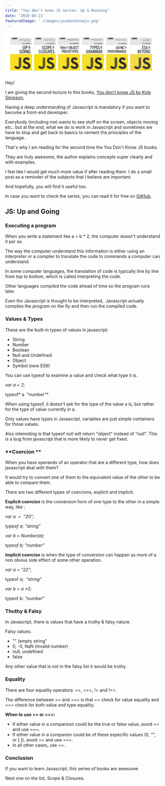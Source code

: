 ```yaml
---
title: "You don't know JS series. Up & Running"
date: '2018-04-21'
featuredImage: './images/youdontknowjs.png'
---
```


![](images/1_7UAKs86_jTQGWe-Ieqr2qQ.jpeg)

Hey!

I am giving the second lecture to this books, [You don't know JS by Kyle Simpson.](https://github.com/getify/You-Dont-Know-JS)

Having a deep understanding of Javascript is mandatory if you want to become a front-end developer.

Everybody (including me) wants to see stuff on the screen, objects moving etc.. but at the end, what we do is work in Javascript and sometimes we have to stop and get back to basics to cement the principles of the language.

That's why I am reading for the second time the You Don't Know JS books.

They are truly awesome, the author explains concepts super clearly and with examples.

I feel like I would get much more value if after reading them  I do a small post as a reminder of the subjects that I believe are important.

And hopefully, you will find it useful too.

In case you want to check the series, you can read it for free on [GitHub](https://github.com/getify/You-Dont-Know-JS).

## JS: Up and Going

### **Executing a program**

When you write a statement like a = b \* 2, the computer doesn't understand it per se.

The way the computer understand this information is either using an interpreter or a compiler to translate the code to commands a computer can understand.

In some computer languages, the translation of code is typically line by line from top to bottom, which is called interpreting the code.

Other languages compiled the code ahead of time so the program runs later.

Even tho Javascript is thought to be interpreted,  Javascript actually compiles the program on the fly and then run the compiled code.

### **Values & Types**

These are the built-in types of values in javascript:

- String
- Number
- Boolean
- Null and Undefined
- Object
- Symbol (new ES6)

You can use typeof to examine a value and check what type it is.

_var a = 2;_

typeof* a  "number"*

When using typeof, it doesn't ask for the type of the value a is, but rather for the type of value currently in a.

Only values have types in Javascript, variables are just simple containers for those values.

Also interesting is that typeof null will return "object" instead of "null". This is a bug from javascript that is more likely to never get fixed.

### **Coercion **

When you have operands of an operator that are a different type, how does javascript deal with them?

It would try to convert one of them to the equivalent value of the other to be able to compare them.

There are two different types of coercions, explicit and implicit.

**Explicit coercion** is the conversion form of one type to the other in a simple way, like :

_var a  =  "20";_

_typeof a; "string"_

_var b = Number(a);_

_typeof b; "number"_

**Implicit coercion** is when the type of conversion can happen as more of a non obvius side effect of some other operation.

_var a = "22";_

typeof _a;  "string"_

_var b = a \*2;_

typeof _b: "number"_

### **Thuthy & Falsy**

In Javascript, there is values that have a truthy & falsy nature.

Falsy values:

- "" (empty string"
- 0, -0, NaN (invalid number)
- null, undefined
- false

Any other value that is not in the falsy list it would be truthy.

### **Equality**

There are four equality operators: ==, ===, != and !==.

The difference between == and === is that == check for value equality and === check for both value and type equality.

**When to use == or ===:**

- If either value in a comparison could be the true or false value, avoid == and use ===.
- If either value in a comparion could be of these especific values (0, "", or \[ \]), avoid == and use ===.
- In all other cases, use ==.

### Conclusion

If you want to learn Javascript, this series of books are awesome.

Next one on the list, Scope & Closures.

